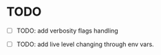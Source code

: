 # TODO

- [ ]  TODO: add verbosity flags handling
- [ ] TODO: add live level changing through env vars.


